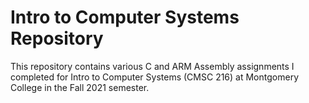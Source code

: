 # Intro to Computer Systems Repository
This repository contains various C and ARM Assembly assignments I completed for Intro to Computer Systems (CMSC 216) at Montgomery College in the Fall 2021 semester.
